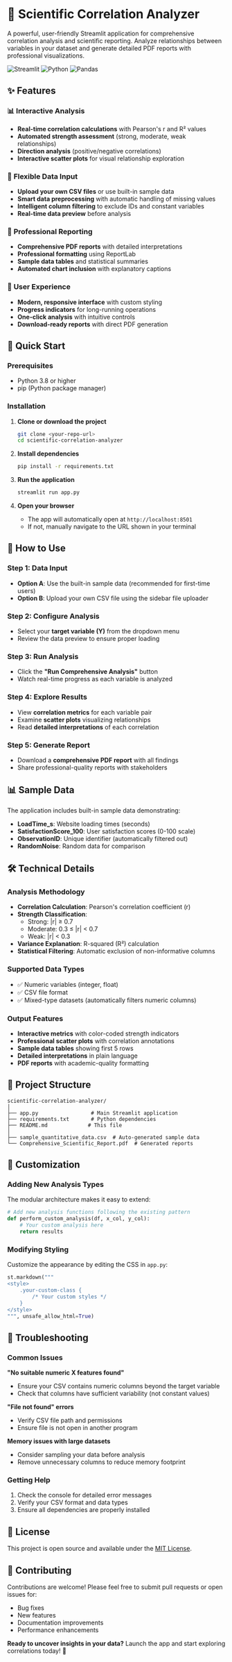 # 🔬 Scientific Correlation Analyzer

A powerful, user-friendly Streamlit application for comprehensive correlation analysis and scientific reporting. Analyze relationships between variables in your dataset and generate detailed PDF reports with professional visualizations.

![Streamlit](https://img.shields.io/badge/Streamlit-FF4B4B?style=for-the-badge&logo=Streamlit&logoColor=white)
![Python](https://img.shields.io/badge/Python-3776AB?style=for-the-badge&logo=python&logoColor=white)
![Pandas](https://img.shields.io/badge/Pandas-2C2D72?style=for-the-badge&logo=pandas&logoColor=white)

## ✨ Features

### 📊 **Interactive Analysis**
- **Real-time correlation calculations** with Pearson's r and R² values
- **Automated strength assessment** (strong, moderate, weak relationships)
- **Direction analysis** (positive/negative correlations)
- **Interactive scatter plots** for visual relationship exploration

### 📁 **Flexible Data Input**
- **Upload your own CSV files** or use built-in sample data
- **Smart data preprocessing** with automatic handling of missing values
- **Intelligent column filtering** to exclude IDs and constant variables
- **Real-time data preview** before analysis

### 📄 **Professional Reporting**
- **Comprehensive PDF reports** with detailed interpretations
- **Professional formatting** using ReportLab
- **Sample data tables** and statistical summaries
- **Automated chart inclusion** with explanatory captions

### 🎨 **User Experience**
- **Modern, responsive interface** with custom styling
- **Progress indicators** for long-running operations
- **One-click analysis** with intuitive controls
- **Download-ready reports** with direct PDF generation

## 🚀 Quick Start

### Prerequisites
- Python 3.8 or higher
- pip (Python package manager)

### Installation

1. **Clone or download the project**
   ```bash
   git clone <your-repo-url>
   cd scientific-correlation-analyzer
   ```

2. **Install dependencies**
   ```bash
   pip install -r requirements.txt
   ```

3. **Run the application**
   ```bash
   streamlit run app.py
   ```

4. **Open your browser**
   - The app will automatically open at `http://localhost:8501`
   - If not, manually navigate to the URL shown in your terminal

## 📖 How to Use

### Step 1: Data Input
- **Option A**: Use the built-in sample data (recommended for first-time users)
- **Option B**: Upload your own CSV file using the sidebar file uploader

### Step 2: Configure Analysis
- Select your **target variable (Y)** from the dropdown menu
- Review the data preview to ensure proper loading

### Step 3: Run Analysis
- Click the **"Run Comprehensive Analysis"** button
- Watch real-time progress as each variable is analyzed

### Step 4: Explore Results
- View **correlation metrics** for each variable pair
- Examine **scatter plots** visualizing relationships
- Read **detailed interpretations** of each correlation

### Step 5: Generate Report
- Download a **comprehensive PDF report** with all findings
- Share professional-quality reports with stakeholders

## 📊 Sample Data

The application includes built-in sample data demonstrating:
- **LoadTime_s**: Website loading times (seconds)
- **SatisfactionScore_100**: User satisfaction scores (0-100 scale)
- **ObservationID**: Unique identifier (automatically filtered out)
- **RandomNoise**: Random data for comparison

## 🛠 Technical Details

### Analysis Methodology
- **Correlation Calculation**: Pearson's correlation coefficient (r)
- **Strength Classification**:
  - Strong: |r| ≥ 0.7
  - Moderate: 0.3 ≤ |r| < 0.7
  - Weak: |r| < 0.3
- **Variance Explanation**: R-squared (R²) calculation
- **Statistical Filtering**: Automatic exclusion of non-informative columns

### Supported Data Types
- ✅ Numeric variables (integer, float)
- ✅ CSV file format
- ✅ Mixed-type datasets (automatically filters numeric columns)

### Output Features
- **Interactive metrics** with color-coded strength indicators
- **Professional scatter plots** with correlation annotations
- **Sample data tables** showing first 5 rows
- **Detailed interpretations** in plain language
- **PDF reports** with academic-quality formatting

## 📁 Project Structure

```
scientific-correlation-analyzer/
│
├── app.py                 # Main Streamlit application
├── requirements.txt       # Python dependencies
├── README.md             # This file
│
├── sample_quantitative_data.csv  # Auto-generated sample data
└── Comprehensive_Scientific_Report.pdf  # Generated reports
```

## 🔧 Customization

### Adding New Analysis Types
The modular architecture makes it easy to extend:
```python
# Add new analysis functions following the existing pattern
def perform_custom_analysis(df, x_col, y_col):
    # Your custom analysis here
    return results
```

### Modifying Styling
Customize the appearance by editing the CSS in `app.py`:
```python
st.markdown("""
<style>
    .your-custom-class {
        /* Your custom styles */
    }
</style>
""", unsafe_allow_html=True)
```

## 🐛 Troubleshooting

### Common Issues

**"No suitable numeric X features found"**
- Ensure your CSV contains numeric columns beyond the target variable
- Check that columns have sufficient variability (not constant values)

**"File not found" errors**
- Verify CSV file path and permissions
- Ensure file is not open in another program

**Memory issues with large datasets**
- Consider sampling your data before analysis
- Remove unnecessary columns to reduce memory footprint

### Getting Help
1. Check the console for detailed error messages
2. Verify your CSV format and data types
3. Ensure all dependencies are properly installed

## 📄 License

This project is open source and available under the [MIT License](LICENSE).

## 🤝 Contributing

Contributions are welcome! Please feel free to submit pull requests or open issues for:
- Bug fixes
- New features
- Documentation improvements
- Performance enhancements

**Ready to uncover insights in your data?** Launch the app and start exploring correlations today! 🚀
